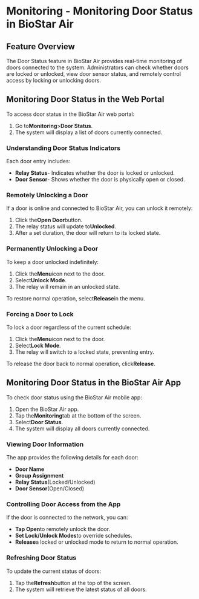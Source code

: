 # Monitoring - Monitoring Door Status in BioStar Air

## Feature Overview

The Door Status feature in BioStar Air provides real-time monitoring of doors connected to the system. Administrators can check whether doors are locked or unlocked, view door sensor status, and remotely control access by locking or unlocking doors.

## Monitoring Door Status in the Web Portal

To access door status in the BioStar Air web portal:

1. Go to**Monitoring**>**Door Status**.
2. The system will display a list of doors currently connected.

### Understanding Door Status Indicators

Each door entry includes:

* **Relay Status**- Indicates whether the door is locked or unlocked.
* **Door Sensor**- Shows whether the door is physically open or closed.

### Remotely Unlocking a Door

If a door is online and connected to BioStar Air, you can unlock it remotely:

1. Click the**Open Door**button.
2. The relay status will update to**Unlocked**.
3. After a set duration, the door will return to its locked state.

### Permanently Unlocking a Door

To keep a door unlocked indefinitely:

1. Click the**Menu**icon next to the door.
2. Select**Unlock Mode**.
3. The relay will remain in an unlocked state.

To restore normal operation, select**Release**in the menu.

### Forcing a Door to Lock

To lock a door regardless of the current schedule:

1. Click the**Menu**icon next to the door.
2. Select**Lock Mode**.
3. The relay will switch to a locked state, preventing entry.

To release the door back to normal operation, click**Release**.

## Monitoring Door Status in the BioStar Air App

To check door status using the BioStar Air mobile app:

1. Open the BioStar Air app.
2. Tap the**Monitoring**tab at the bottom of the screen.
3. Select**Door Status**.
4. The system will display all doors currently connected.

### Viewing Door Information

The app provides the following details for each door:

* **Door Name**
* **Group Assignment**
* **Relay Status**(Locked/Unlocked)
* **Door Sensor**(Open/Closed)

### Controlling Door Access from the App

If the door is connected to the network, you can:

* **Tap Open**to remotely unlock the door.
* **Set Lock/Unlock Modes**to override schedules.
* **Release**a locked or unlocked mode to return to normal operation.

### Refreshing Door Status

To update the current status of doors:

1. Tap the**Refresh**button at the top of the screen.
2. The system will retrieve the latest status of all doors.
